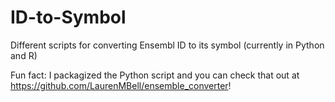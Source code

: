 # ID-to-Symbol
Different scripts for converting Ensembl ID to its symbol (currently in Python and R)

Fun fact: I packagized the Python script and you can check that out at https://github.com/LaurenMBell/ensemble_converter!
